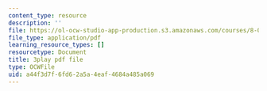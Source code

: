 ```yaml
---
content_type: resource
description: ''
file: https://ol-ocw-studio-app-production.s3.amazonaws.com/courses/8-01sc-classical-mechanics-fall-2016/a44f3d7f6fd62a5a4eaf4684a485a069_jtOxRPQDuJs.pdf
file_type: application/pdf
learning_resource_types: []
resourcetype: Document
title: 3play pdf file
type: OCWFile
uid: a44f3d7f-6fd6-2a5a-4eaf-4684a485a069
---
```

